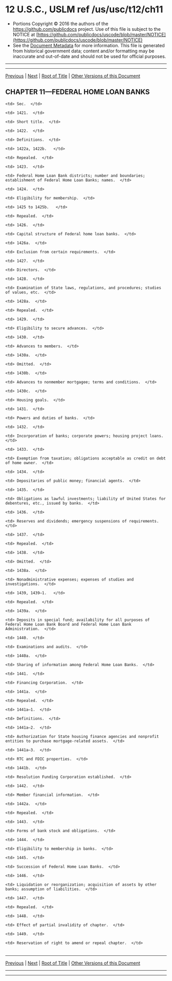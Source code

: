 ---
---

# 12 U.S.C., USLM ref /us/usc/t12/ch11

* Portions Copyright © 2016 the authors of the https://github.com/publicdocs project.
  Use of this file is subject to the NOTICE at [https://github.com/publicdocs/uscode/blob/master/NOTICE](https://github.com/publicdocs/uscode/blob/master/NOTICE)
* See the [Document Metadata](././../../../..//README.md) for more information.
  This file is generated from historical government data; content and/or formatting may be inaccurate and out-of-date and should not be used for official purposes.

----------
----------

[Previous](./../../../..//us/usc/t12/ch10/m__us_usc_t12_s1404.md) | [Next](./../../../..//us/usc/t12/ch11/m__us_usc_t12_s1421.md) | [Root of Title](./../../../../) | [Other Versions of this Document](https://publicdocs.github.io/go/links?ns=uslm&ref=%2Fus%2Fusc%2Ft12%2Fch11)

## CHAPTER 11—FEDERAL HOME LOAN BANKS

<table>

  <tr>

    <td> Sec.  </td>

  </tr>

  <tr>

    <td> 1421.  </td>

    <td> Short title.  </td>

  </tr>

  <tr>

    <td> 1422.  </td>

    <td> Definitions.  </td>

  </tr>

  <tr>

    <td> 1422a, 1422b.   </td>

    <td> Repealed.  </td>

  </tr>

  <tr>

    <td> 1423.  </td>

    <td> Federal Home Loan Bank districts; number and boundaries; establishment of Federal Home Loan Banks; names.  </td>

  </tr>

  <tr>

    <td> 1424.  </td>

    <td> Eligibility for membership.  </td>

  </tr>

  <tr>

    <td> 1425 to 1425b.   </td>

    <td> Repealed.  </td>

  </tr>

  <tr>

    <td> 1426.  </td>

    <td> Capital structure of Federal home loan banks.  </td>

  </tr>

  <tr>

    <td> 1426a.  </td>

    <td> Exclusion from certain requirements.  </td>

  </tr>

  <tr>

    <td> 1427.  </td>

    <td> Directors.  </td>

  </tr>

  <tr>

    <td> 1428.  </td>

    <td> Examination of State laws, regulations, and procedures; studies of values, etc.  </td>

  </tr>

  <tr>

    <td> 1428a.  </td>

    <td> Repealed.  </td>

  </tr>

  <tr>

    <td> 1429.  </td>

    <td> Eligibility to secure advances.  </td>

  </tr>

  <tr>

    <td> 1430.  </td>

    <td> Advances to members.  </td>

  </tr>

  <tr>

    <td> 1430a.  </td>

    <td> Omitted.  </td>

  </tr>

  <tr>

    <td> 1430b.  </td>

    <td> Advances to nonmember mortgagee; terms and conditions.  </td>

  </tr>

  <tr>

    <td> 1430c.  </td>

    <td> Housing goals.  </td>

  </tr>

  <tr>

    <td> 1431.  </td>

    <td> Powers and duties of banks.  </td>

  </tr>

  <tr>

    <td> 1432.  </td>

    <td> Incorporation of banks; corporate powers; housing project loans.  </td>

  </tr>

  <tr>

    <td> 1433.  </td>

    <td> Exemption from taxation; obligations acceptable as credit on debt of home owner.  </td>

  </tr>

  <tr>

    <td> 1434.  </td>

    <td> Depositaries of public money; financial agents.  </td>

  </tr>

  <tr>

    <td> 1435.  </td>

    <td> Obligations as lawful investments; liability of United States for debentures, etc., issued by banks.  </td>

  </tr>

  <tr>

    <td> 1436.  </td>

    <td> Reserves and dividends; emergency suspensions of requirements.  </td>

  </tr>

  <tr>

    <td> 1437.  </td>

    <td> Repealed.  </td>

  </tr>

  <tr>

    <td> 1438.  </td>

    <td> Omitted.  </td>

  </tr>

  <tr>

    <td> 1438a.  </td>

    <td> Nonadministrative expenses; expenses of studies and investigations.  </td>

  </tr>

  <tr>

    <td> 1439, 1439–1.   </td>

    <td> Repealed.  </td>

  </tr>

  <tr>

    <td> 1439a.  </td>

    <td> Deposits in special fund; availability for all purposes of Federal Home Loan Bank Board and Federal Home Loan Bank Administration.  </td>

  </tr>

  <tr>

    <td> 1440.  </td>

    <td> Examinations and audits.  </td>

  </tr>

  <tr>

    <td> 1440a.  </td>

    <td> Sharing of information among Federal Home Loan Banks.  </td>

  </tr>

  <tr>

    <td> 1441.  </td>

    <td> Financing Corporation.  </td>

  </tr>

  <tr>

    <td> 1441a.  </td>

    <td> Repealed.  </td>

  </tr>

  <tr>

    <td> 1441a–1.  </td>

    <td> Definitions.  </td>

  </tr>

  <tr>

    <td> 1441a–2.  </td>

    <td> Authorization for State housing finance agencies and nonprofit entities to purchase mortgage-related assets.  </td>

  </tr>

  <tr>

    <td> 1441a–3.  </td>

    <td> RTC and FDIC properties.  </td>

  </tr>

  <tr>

    <td> 1441b.  </td>

    <td> Resolution Funding Corporation established.  </td>

  </tr>

  <tr>

    <td> 1442.  </td>

    <td> Member financial information.  </td>

  </tr>

  <tr>

    <td> 1442a.  </td>

    <td> Repealed.  </td>

  </tr>

  <tr>

    <td> 1443.  </td>

    <td> Forms of bank stock and obligations.  </td>

  </tr>

  <tr>

    <td> 1444.  </td>

    <td> Eligibility to membership in banks.  </td>

  </tr>

  <tr>

    <td> 1445.  </td>

    <td> Succession of Federal Home Loan Banks.  </td>

  </tr>

  <tr>

    <td> 1446.  </td>

    <td> Liquidation or reorganization; acquisition of assets by other banks; assumption of liabilities.  </td>

  </tr>

  <tr>

    <td> 1447.  </td>

    <td> Repealed.  </td>

  </tr>

  <tr>

    <td> 1448.  </td>

    <td> Effect of partial invalidity of chapter.  </td>

  </tr>

  <tr>

    <td> 1449.  </td>

    <td> Reservation of right to amend or repeal chapter.  </td>

  </tr>

</table>

----------

[Previous](./../../../..//us/usc/t12/ch10/m__us_usc_t12_s1404.md) | [Next](./../../../..//us/usc/t12/ch11/m__us_usc_t12_s1421.md) | [Root of Title](./../../../../) | [Other Versions of this Document](https://publicdocs.github.io/go/links?ns=uslm&ref=%2Fus%2Fusc%2Ft12%2Fch11)

----------
----------



